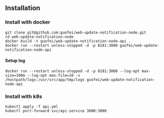 ## Installation

### Install with docker
```
git clone git@github.com:guofei/web-update-notification-node.git
cd web-update-notification-node
docker build -t guofei/web-update-notification-node-api .
docker run --restart unless-stopped -d -p 8181:3000 guofei/web-update-notification-node-api
```

#### Setup log
```
docker run --restart unless-stopped -d -p 8181:3000 --log-opt max-size=100m --log-opt max-file=10 -v /hostpath/logs:/usr/src/app/tmp/logs guofei/web-update-notification-node-api
```

### Install with k8s
```
kubectl apply -f api.yml
kubectl port-forward svc/api-service 3000:3000
```
